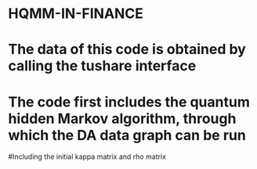 # HQMM-IN-FINANCE
# The data of this code is obtained by calling the tushare interface
# The code first includes the quantum hidden Markov algorithm, through which the DA data graph can be run
#Including the initial kappa matrix and rho matrix
